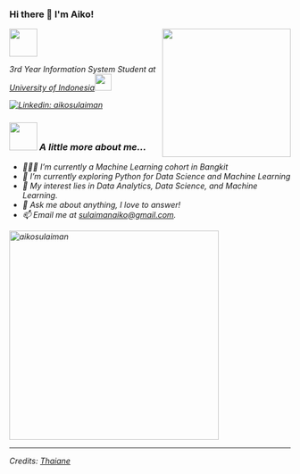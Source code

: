 ### Hi there 👋 I'm Aiko!

<img src="https://media.giphy.com/media/mGcNjsfWAjY5AEZNw6/giphy.gif" width="50">
<img align='right' src="https://media.giphy.com/media/ieyl9zmCjO4b4t6qoY/giphy.gif" width="230">
<p><em>3rd Year Information System Student at <a href="http://www.unb.br">University of Indonesia</a><img src="https://media.giphy.com/media/fYSnHlufseco8Fh93Z/giphy.gif" width="30">
</p>
  
[![Linkedin: aikosulaiman](https://img.shields.io/badge/-thaianebraga-blue?style=flat-square&logo=Linkedin&logoColor=white&link=https://www.linkedin.com/in/aiko-sulaiman/)](https://www.linkedin.com/in/aiko-sulaiman/)


### <img src="https://media.giphy.com/media/VgCDAzcKvsR6OM0uWg/giphy.gif" width="50"> A little more about me...  
- 👨🏽‍💻 I’m currently a Machine Learning cohort in Bangkit
- 🌱 I’m currently exploring Python for Data Science and Machine Learning
- 🤔 My interest lies in Data Analytics, Data Science, and Machine Learning.
- 💬 Ask me about anything, I love to answer!
- 📫 Email me at [sulaimanaiko@gmail.com](mailto:sulaimanaiko@gmail.com).

<img src="https://github-readme-stats.vercel.app/api/top-langs?username=aikosulaiman&show_icons=true&locale=en&layout=compact&line_height=20&title_color=7A7ADB&icon_color=2234AE&text_color=D3D3D3&bg_color=0,000000,130F40" width="375"  alt="aikosulaiman"/>

-----
Credits: [Thaiane](https://github.com/Thaiane)
